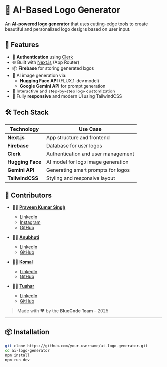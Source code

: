 # 🧠 AI-Based Logo Generator

An **AI-powered logo generator** that uses cutting-edge tools to create beautiful and personalized logo designs based on user input.

## 🚀 Features

- 🔐 **Authentication** using [Clerk](https://clerk.dev)
- 🌐 Built with [Next.js](https://nextjs.org) (App Router)
- 📦 **Firebase** for storing generated logos
- 🤖 AI image generation via:
  - **Hugging Face API** (FLUX.1-dev model)
  - **Google Gemini API** for prompt generation
- 🎨 Interactive and step-by-step logo customization
- 📱 Fully **responsive** and modern UI using TailwindCSS

## 🛠️ Tech Stack

| Technology     | Use Case                                |
|----------------|-----------------------------------------|
| **Next.js**    | App structure and frontend               |
| **Firebase**   | Database for user logos                 |
| **Clerk**      | Authentication and user management       |
| **Hugging Face** | AI model for logo image generation     |
| **Gemini API** | Generating smart prompts for logos       |
| **TailwindCSS** | Styling and responsive layout           |

## 👥 Contributors

- 👨‍💻 [**Praveen Kumar Singh**](https://github.com/Praveen-kumar1Singh)  
  - [LinkedIn](https://linkedin.com/in/praveenkrsingh01)  
  - [Instagram](https://instagram.com/your_instagram_here)  
  - [GitHub](https://github.com/Praveen-kumar1Singh)

- 👩‍💻 [**Anubhuti**](https://github.com/anubhuti123)  
  - [LinkedIn](https://linkedin.com/in/anubhuti-link)  
  - [GitHub](https://github.com/anubhuti123)

- 👩‍💻 [**Komal**](https://github.com/komal123)  
  - [LinkedIn](https://linkedin.com/in/komal-link)  
  - [GitHub](https://github.com/komal123)

- 👨‍💻 [**Tushar**](https://github.com/tushar123)  
  - [LinkedIn](https://linkedin.com/in/tushar-link)  
  - [GitHub](https://github.com/tushar123)

> Made with ❤️ by the **BlueCode Team** – 2025

---

## 📦 Installation

```bash
git clone https://github.com/your-username/ai-logo-generator.git
cd ai-logo-generator
npm install
npm run dev
